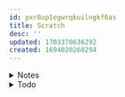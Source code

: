 ```yaml
---
id: pxr8up1egwrqkuilngkf6as
title: Scratch
desc: ''
updated: 1703370636292
created: 1694020260294
---
```


<!-- start of 'notes' section -->
<details>
    <summary>Notes</summary>

#
```mermaid
graph TD;
    guide --> overview
        overview --> 
        key-components
        overview --> 
        structure-of-document
        overview --> 
        role-in-web-dev
        overview -->
        web-dev-ecosystem
        overview -->
        seo-and-accessibility
        overview -->
        evolution-with-HTML5
        overview -->
        summary
```


---
</details>
<!-- end of 'notes' section -->



<!-- start of 'todo' section -->
<details>
    <summary>Todo</summary>

#
1. [x] 08.md
    1. [x] add
    1. [x] modify
    1. [x] commit
1. [x] git push
1. [x] root.md
    1. [x] modify
    1. [x] commit
1. [x] git push
1. [ ] learn html
    1. [x] overview.md
        1. [x] add
        1. [x] modify
    1. [x] .key-components.md
        1. [x] add
        1. [x] modify
    1. [x] .structure-of-document.md
        1. [x] add
        1. [x] modify
    1. [x] .role-in-web-dev.md
        1. [x] add
        1. [x] modify
    1. [x] .web-dev-ecosystem.md
        1. [x] add
        1. [x] modify
    1. [x] .seo-and-accessibility.md
        1. [x] add
        1. [x] modify
    1. [x] .evolution-with-HTML5.md
        1. [x] add
        1. [x] modify
    1. [x] .summary.md
        1. [x] add
        1. [x] modify
    1. [x] commit
    1. [x] push
    1. [x] .key-components.md
        1. [x] modify
        1. [x] commit
    1. [x] .structure-of-document.md
        1. [x] modify
        1. [x] commit
    1. [x] guide.md and root.md
        1. [x] modify
        1. [x] commit
    1. [x] git push 
    1. [x] text-markup.md
    1. [x] links-and-navigation.md
    1. [x] images.md
    1. [x] forms.md
    1. [x] commit
    1. [x] push
    
---
</details>
<!-- end of 'todo' section -->
